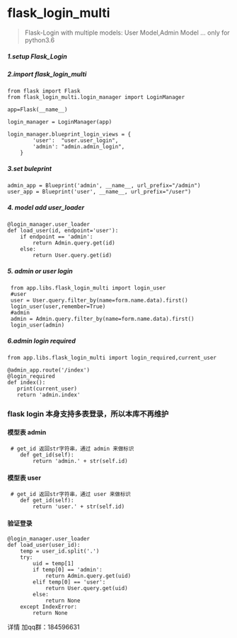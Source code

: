 # flask_login_multi
> Flask-Login with multiple models: User Model,Admin Model ...  only for python3.6



##### 1.setup  Flask_Login  
##### 2.import flask_login_multi  
```
from flask import Flask
from flask_login_multi.login_manager import LoginManager   

app=Flask(__name__)

login_manager = LoginManager(app)   

login_manager.blueprint_login_views = {  
        'user':  "user.user_login",  
        'admin': "admin.admin_login",  
    }  
```
  

##### 3.set buleprint  
```
admin_app = Blueprint('admin', __name__, url_prefix="/admin")  
user_app = Blueprint('user', __name__, url_prefix="/user")  
```

  
##### 4. model add user_loader  
```
@login_manager.user_loader
def load_user(id, endpoint='user'):
    if endpoint == 'admin':
        return Admin.query.get(id)
    else:
        return User.query.get(id)
```
        
 ##### 5. admin or user login   
```
 from app.libs.flask_login_multi import login_user
 #user
 user = User.query.filter_by(name=form.name.data).first()
 login_user(user,remember=True)
 #admin
 admin = Admin.query.filter_by(name=form.name.data).first()
 login_user(admin)
 ```
 
 ##### 6.admin login required  
 ```
 from app.libs.flask_login_multi import login_required,current_user  
   
@admin_app.route('/index')  
@login_required  
def index():  
    print(current_user)  
    return 'admin.index'  
 ```
 
 
###  flask login 本身支持多表登录，所以本库不再维护

#### 模型表 admin
```
 # get_id 返回str字符串，通过 admin 来做标识
    def get_id(self):
        return 'admin.' + str(self.id)
```

#### 模型表 user
```
 # get_id 返回str字符串，通过 user 来做标识
    def get_id(self):
        return 'user.' + str(self.id)
```

#### 验证登录
```
@login_manager.user_loader
def load_user(user_id):
    temp = user_id.split('.')
    try:
        uid = temp[1]
        if temp[0] == 'admin':
            return Admin.query.get(uid)
        elif temp[0] == 'user':
            return User.query.get(uid)
        else:
            return None
    except IndexError:
        return None
```


详情 加qq群：184596631
